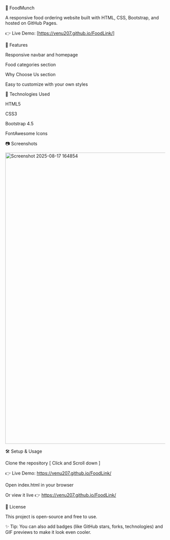 🍔 FoodMunch

A responsive food ordering website built with HTML, CSS, Bootstrap, and hosted on GitHub Pages.

👉 Live Demo: [https://venu207.github.io/FoodLink/]

📌 Features

Responsive navbar and homepage

Food categories section

Why Choose Us section

Easy to customize with your own styles

🚀 Technologies Used

HTML5

CSS3

Bootstrap 4.5

FontAwesome Icons

📷 Screenshots

<img width="1444" height="918" alt="Screenshot 2025-08-17 164854" src="https://github.com/user-attachments/assets/68cefd98-2c2d-4a1c-969e-78c8f0385f8f" />


🛠️ Setup & Usage

Clone the repository
[ Click and Scroll down ]

👉 Live Demo: https://venu207.github.io/FoodLink/


Open index.html in your browser

Or view it live 👉 https://venu207.github.io/FoodLink/

📄 License

This project is open-source and free to use.

✨ Tip: You can also add badges (like GitHub stars, forks, technologies) and GIF previews to make it look even cooler.
